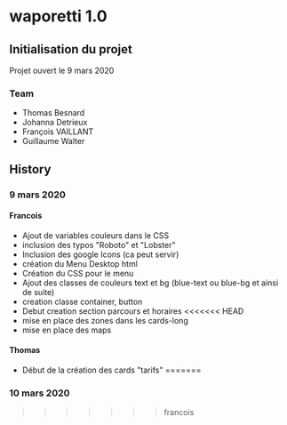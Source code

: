 # waporetti 1.0

## Initialisation du projet

Projet ouvert le 9 mars 2020

### Team
- Thomas Besnard
- Johanna Detrieux
- François VAILLANT
- Guillaume Walter

## History

### 9 mars 2020

#### Francois
- Ajout de variables couleurs dans le CSS
- inclusion des typos "Roboto" et "Lobster"
- Inclusion des google Icons (ca peut servir)
- création du Menu Desktop html
- Création du CSS pour le menu
- Ajout des classes de couleurs text et bg (blue-text ou blue-bg et ainsi de suite)
- creation classe container, button
- Debut creation section parcours et horaires
<<<<<<< HEAD
- mise en place des zones dans les cards-long
- mise en place des maps

#### Thomas
- Début de la création des cards "tarifs"
=======

### 10 mars 2020
>>>>>>> francois
